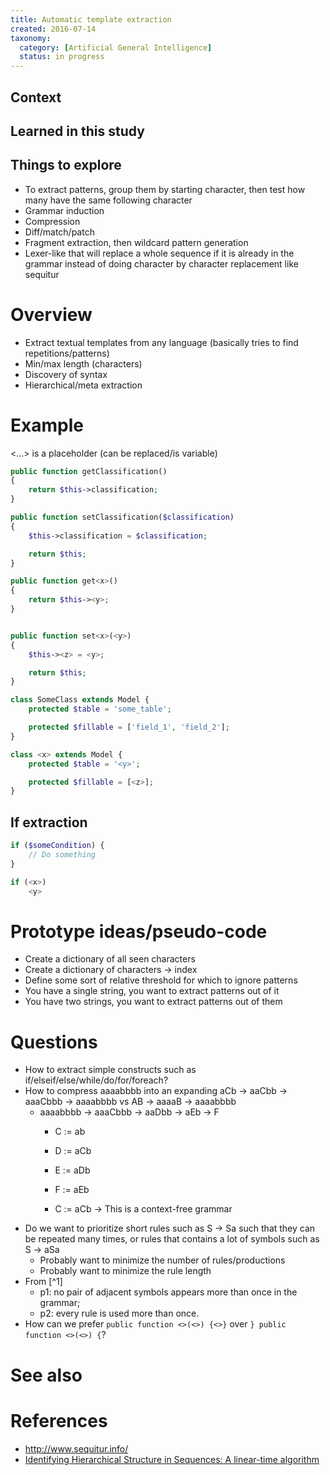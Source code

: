 ```yaml
---
title: Automatic template extraction
created: 2016-07-14
taxonomy:
  category: [Artificial General Intelligence]
  status: in progress
---
```


## Context

## Learned in this study

## Things to explore
* To extract patterns, group them by starting character, then test how many have the same following character
* Grammar induction
* Compression
* Diff/match/patch
* Fragment extraction, then wildcard pattern generation
* Lexer-like that will replace a whole sequence if it is already in the grammar instead of doing character by character replacement like sequitur

# Overview
* Extract textual templates from any language (basically tries to find repetitions/patterns)
* Min/max length (characters)
* Discovery of syntax
* Hierarchical/meta extraction

# Example
<...> is a placeholder (can be replaced/is variable)

```php
public function getClassification()
{
	return $this->classification;
}

public function setClassification($classification)
{
	$this->classification = $classification;

	return $this;
}
```

```php
public function get<x>()
{
	return $this-><y>;
}


public function set<x>(<y>)
{
	$this-><z> = <y>;

	return $this;
}
```

```php
class SomeClass extends Model {
	protected $table = 'some_table';

	protected $fillable = ['field_1', 'field_2'];
}
```

```php
class <x> extends Model {
	protected $table = '<y>';

	protected $fillable = [<z>];
}
```

## If extraction
```php
if ($someCondition) {
	// Do something
}
```

```php
if (<x>)
	<y>
```

# Prototype ideas/pseudo-code
* Create a dictionary of all seen characters
* Create a dictionary of characters -> index
* Define some sort of relative threshold for which to ignore patterns
* You have a single string, you want to extract patterns out of it
* You have two strings, you want to extract patterns out of them

# Questions
* How to extract simple constructs such as if/elseif/else/while/do/for/foreach?
* How to compress aaaabbbb into an expanding aCb -> aaCbb -> aaaCbbb -> aaaabbbb vs AB -> aaaaB -> aaaabbbb
	* aaaabbbb -> aaaCbbb -> aaDbb -> aEb -> F
		* C := ab
		* D := aCb
		* E := aDb
		* F := aEb

		* C := aCb
-> This is a context-free grammar
* Do we want to prioritize short rules such as S -> Sa such that they can be repeated many times, or rules that contains a lot of symbols such as S -> aSa
	* Probably want to minimize the number of rules/productions
	* Probably want to minimize the rule length
* From [^1]
	* p1: no pair of adjacent symbols appears more than once in the grammar;
	* p2: every rule is used more than once.
* How can we prefer `public function <>(<>) {<>}` over `} public function <>(<>) {`?

# See also

# References

* http://www.sequitur.info/
* [Identifying Hierarchical Structure in Sequences: A linear-time algorithm](http://www.jair.org/media/374/live-374-1630-jair.pdf)